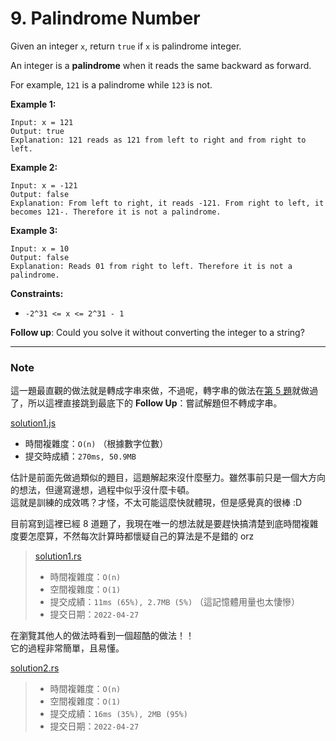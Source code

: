 # 9. Palindrome Number

Given an integer `x`, return `true` if `x` is palindrome integer.

An integer is a **palindrome** when it reads the same backward as forward.

For example, `121` is a palindrome while `123` is not.
 

**Example 1:**
```
Input: x = 121
Output: true
Explanation: 121 reads as 121 from left to right and from right to left.
```

**Example 2:**
```
Input: x = -121
Output: false
Explanation: From left to right, it reads -121. From right to left, it becomes 121-. Therefore it is not a palindrome.
```

**Example 3:**
```
Input: x = 10
Output: false
Explanation: Reads 01 from right to left. Therefore it is not a palindrome.
```

**Constraints:**
* `-2^31 <= x <= 2^31 - 1`
 

**Follow up**: Could you solve it without converting the integer to a string?


***
### Note

這一題最直觀的做法就是轉成字串來做，不過呢，轉字串的做法在[第 5 題](../../Medium/5.%20Longest%20Palindromic%20Substring/readme.md)就做過了，所以這裡直接跳到最底下的 **Follow Up**：嘗試解題但不轉成字串。

[solution1.js](solution1.js)
* 時間複雜度：`O(n)` （根據數字位數）
* 提交時成績：`270ms, 50.9MB`


估計是前面先做過類似的題目，這題解起來沒什麼壓力。雖然事前只是一個大方向的想法，但邊寫邊想，過程中似乎沒什麼卡頓。  
這就是訓練的成效嗎？才怪，不太可能這麼快就體現，但是感覺真的很棒 :D

目前寫到這裡已經 8 道題了，我現在唯一的想法就是要趕快搞清楚到底時間複雜度要怎麼算，不然每次計算時都懷疑自己的算法是不是錯的 orz


> [solution1.rs](solution1.rs)
> * 時間複雜度：`O(n)`
> * 空間複雜度：`O(1)`
> * 提交成績：`11ms (65%), 2.7MB (5%)` （這記憶體用量也太悽慘）
> * 提交日期：`2022-04-27`


在瀏覽其他人的做法時看到一個超酷的做法！！  
它的過程非常簡單，且易懂。  

[solution2.rs](solution2.rs)
> * 時間複雜度：`O(n)`
> * 空間複雜度：`O(1)`
> * 提交成績：`16ms (35%), 2MB (95%)` 
> * 提交日期：`2022-04-27`


